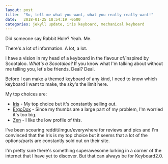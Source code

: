 ```yaml
---
layout: post
title:  "So, tell me what you want, what you really really want!"
date:   2018-01-25 18:54:19 -0500
categories: jekyll update, iris keyboard, mechanical keyboard
---
```


Did someone say Rabbit Hole? Yeah. Me.

There's a lot of information. A lot, a lot.

I have a vision in my head of a keyboard in the flavour of/inspired by Scootaloo. _What's a Scootaloo?_ If you know what I'm talking about without me telling you, let's be friends. Deal? Deal.

Before I can make a themed keyboard of any kind, I need to know which keyboard I want to make, the sky's the limit here.

My top choices are:

* [Iris](https://keeb.io/products/iris-keyboard-split-ergonomic-keyboard) - My top choice but it's constantly selling out.
* [ErgoDox](https://ergodox-ez.com/) - Since my thumbs are a large part of my problem, I'm worried it's too big.
* [Zen](https://mykeyboard.eu/catalogue/category/group-buys/zen-keyboard_41/) - I like the low profile of this.

I've been scouring reddit/imgur/everywhere for reviews and pics and I'm convinced that the Iris is my top choice but it seems that a lot of the options/parts are constantly sold out on their site.

I'm pretty sure there's something superawesome lurking in a corner of the internet that I have yet to discover. But that can always be for Keyboard2.0.